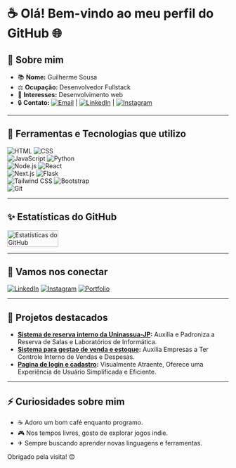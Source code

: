 # ☕ Olá! Bem-vindo ao meu perfil do GitHub 🌐

## 👋 Sobre mim

- 📚 **Nome:** Guilherme Sousa  
- ⚖️ **Ocupação:** Desenvolvedor Fullstack  
- 🚀 **Interesses:** Desenvolvimento web  
- 🔒 **Contato:** [![Email](https://img.shields.io/badge/-Email-D14836?style=flat&logo=gmail&logoColor=white)](mailto:guilhermesousaesilva226@gmail.com) | [![LinkedIn](https://img.shields.io/badge/-LinkedIn-0A66C2?style=flat&logo=linkedin&logoColor=white)](https://www.linkedin.com/in/guilherme-sousa-e-silva) | [![Instagram](https://img.shields.io/badge/-Instagram-E4405F?style=flat&logo=instagram&logoColor=white)](https://instagram.com/seuinstagram)    

---

## 🔧 Ferramentas e Tecnologias que utilizo

![HTML](https://img.shields.io/badge/-HTML-E34F26?style=flat&logo=html5&logoColor=white) ![CSS](https://img.shields.io/badge/-CSS-1572B6?style=flat&logo=css3&logoColor=white)  
![JavaScript](https://img.shields.io/badge/-JavaScript-F7DF1E?style=flat&logo=javascript&logoColor=black) ![Python](https://img.shields.io/badge/-Python-3776AB?style=flat&logo=python&logoColor=white)  
![Node.js](https://img.shields.io/badge/-Node.js-339933?style=flat&logo=node.js&logoColor=white) ![React](https://img.shields.io/badge/-React-61DAFB?style=flat&logo=react&logoColor=black)  
![Next.js](https://img.shields.io/badge/-Next.js-000000?style=flat&logo=next.js&logoColor=white) ![Flask](https://img.shields.io/badge/-Flask-000000?style=flat&logo=flask&logoColor=white)  
![Tailwind CSS](https://img.shields.io/badge/-Tailwind_CSS-06B6D4?style=flat&logo=tailwind-css&logoColor=white) ![Bootstrap](https://img.shields.io/badge/-Bootstrap-7952B3?style=flat&logo=bootstrap&logoColor=white)  
![Git](https://img.shields.io/badge/-Git-F05032?style=flat&logo=git&logoColor=white)

---

## ✨ Estatísticas do GitHub

<div style="display: flex; flex-direction: row;">
  <img src="https://github-readme-stats.vercel.app/api?username=ArrozDoce007&show_icons=true&theme=tokyonight" alt="Estatísticas do GitHub" width="48%"/>
</div>

---

## 🙏 Vamos nos conectar

[![LinkedIn](https://img.shields.io/badge/-LinkedIn-0A66C2?style=flat&logo=linkedin&logoColor=white)](https://linkedin.com/in/seulinkedin) 
[![Instagram](https://img.shields.io/badge/-Instagram-E4405F?style=flat&logo=instagram&logoColor=white)](https://instagram.com/seuinstagram) 
[![Portfolio](https://img.shields.io/badge/-Portfolio-24292e?style=flat&logo=github&logoColor=white)](https://portifolio-personalizado.netlify.app)

---

## 🎨 Projetos destacados

- **[Sistema de reserva interno da Uninassua-JP](https://github.com/ArrozDoce007/reserva-lab):** Auxilia e Padroniza a Reserva de Salas e Laboratórios de Informática.  
- **[Sistema para gestao de venda e estoque](https://github.com/ArrozDoce007/sistema-gestao-estoque-e-vendas):** Auxilia Empresas a Ter Controle Interno de Vendas e Despesas.  
- **[Pagina de login e cadastro](https://github.com/ArrozDoce007/Pagina-de-login-moderna):** Visualmente Atraente, Oferece uma Experiência de Usuário Simplificada e Eficiente.  

---

## ⚡ Curiosidades sobre mim

- ☕ Adoro um bom café enquanto programo.  
- 🎮 Nos tempos livres, gosto de explorar jogos indie.  
- ✈ Sempre buscando aprender novas linguagens e ferramentas.

Obrigado pela visita! 😊
